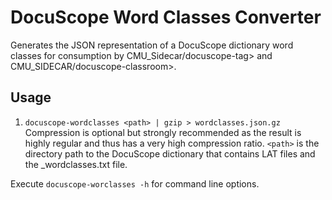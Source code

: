 # DocuScope Word Classes Converter
Generates the JSON representation of a DocuScope dictionary word classes for
consumption by
CMU_Sidecar/docuscope-tag>
and
CMU_SIDECAR/docuscope-classroom>.

## Usage
1. `docuscope-wordclasses <path> | gzip > wordclasses.json.gz`
Compression is optional but strongly recommended as the result is highly regular and thus has a very high compression ratio.
`<path>` is the directory path to the DocuScope dictionary that contains LAT files and the _wordclasses.txt file.

Execute `docuscope-worclasses -h` for command line options.
